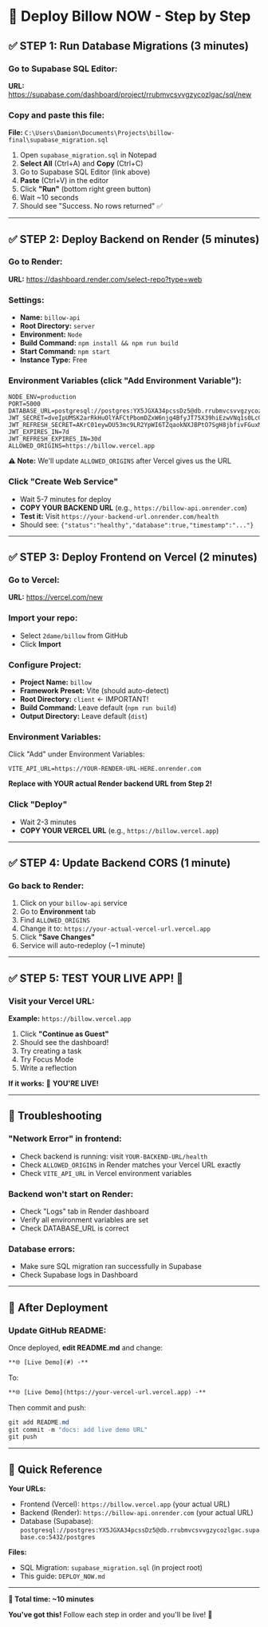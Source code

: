 # 🚀 Deploy Billow NOW - Step by Step

## ✅ STEP 1: Run Database Migrations (3 minutes)

### Go to Supabase SQL Editor:
**URL:** https://supabase.com/dashboard/project/rrubmvcsvvgzycozlgac/sql/new

### Copy and paste this file:
**File:** `C:\Users\Damion\Documents\Projects\billow-final\supabase_migration.sql`

1. Open `supabase_migration.sql` in Notepad
2. **Select All** (Ctrl+A) and **Copy** (Ctrl+C)
3. Go to Supabase SQL Editor (link above)
4. **Paste** (Ctrl+V) in the editor
5. Click **"Run"** (bottom right green button)
6. Wait ~10 seconds
7. Should see "Success. No rows returned" ✅

---

## ✅ STEP 2: Deploy Backend on Render (5 minutes)

### Go to Render:
**URL:** https://dashboard.render.com/select-repo?type=web

### Settings:
- **Name:** `billow-api`
- **Root Directory:** `server`
- **Environment:** `Node`
- **Build Command:** `npm install && npm run build`
- **Start Command:** `npm start`
- **Instance Type:** Free

### Environment Variables (click "Add Environment Variable"):

```
NODE_ENV=production
PORT=5000
DATABASE_URL=postgresql://postgres:YX5JGXA34pcssDz5@db.rrubmvcsvvgzycozlgac.supabase.co:5432/postgres
JWT_SECRET=dveIpUMSK2arRkHuOlYAFCtPbomDZxW6njg4BfyJT75X39hiEzwVNq1s0LcG8Q
JWT_REFRESH_SECRET=AKrC01eywDU53mc9LR2YpWI6TZqaokNXJBPtO7SgH8jbfivFGuxM4lnVQzdEsh
JWT_EXPIRES_IN=7d
JWT_REFRESH_EXPIRES_IN=30d
ALLOWED_ORIGINS=https://billow.vercel.app
```

**⚠️ Note:** We'll update `ALLOWED_ORIGINS` after Vercel gives us the URL

### Click "Create Web Service"
- Wait 5-7 minutes for deploy
- **COPY YOUR BACKEND URL** (e.g., `https://billow-api.onrender.com`)
- **Test it:** Visit `https://your-backend-url.onrender.com/health`
- Should see: `{"status":"healthy","database":true,"timestamp":"..."}`

---

## ✅ STEP 3: Deploy Frontend on Vercel (2 minutes)

### Go to Vercel:
**URL:** https://vercel.com/new

### Import your repo:
- Select `2dame/billow` from GitHub
- Click **Import**

### Configure Project:
- **Project Name:** `billow`
- **Framework Preset:** Vite (should auto-detect)
- **Root Directory:** `client` ← IMPORTANT!
- **Build Command:** Leave default (`npm run build`)
- **Output Directory:** Leave default (`dist`)

### Environment Variables:
Click "Add" under Environment Variables:

```
VITE_API_URL=https://YOUR-RENDER-URL-HERE.onrender.com
```

**Replace with YOUR actual Render backend URL from Step 2!**

### Click "Deploy"
- Wait 2-3 minutes
- **COPY YOUR VERCEL URL** (e.g., `https://billow.vercel.app`)

---

## ✅ STEP 4: Update Backend CORS (1 minute)

### Go back to Render:
1. Click on your `billow-api` service
2. Go to **Environment** tab
3. Find `ALLOWED_ORIGINS`
4. Change it to: `https://your-actual-vercel-url.vercel.app`
5. Click **"Save Changes"**
6. Service will auto-redeploy (~1 minute)

---

## ✅ STEP 5: TEST YOUR LIVE APP! 🎉

### Visit your Vercel URL:
**Example:** `https://billow.vercel.app`

1. Click **"Continue as Guest"**
2. Should see the dashboard!
3. Try creating a task
4. Try Focus Mode
5. Write a reflection

**If it works:** 🎊 **YOU'RE LIVE!**

---

## 🐛 Troubleshooting

### "Network Error" in frontend:
- Check backend is running: visit `YOUR-BACKEND-URL/health`
- Check `ALLOWED_ORIGINS` in Render matches your Vercel URL exactly
- Check `VITE_API_URL` in Vercel environment variables

### Backend won't start on Render:
- Check "Logs" tab in Render dashboard
- Verify all environment variables are set
- Check DATABASE_URL is correct

### Database errors:
- Make sure SQL migration ran successfully in Supabase
- Check Supabase logs in Dashboard

---

## 📝 After Deployment

### Update GitHub README:
Once deployed, **edit README.md** and change:
```markdown
**🌐 [Live Demo](#) ·**
```
To:
```markdown
**🌐 [Live Demo](https://your-vercel-url.vercel.app) ·**
```

Then commit and push:
```powershell
git add README.md
git commit -m "docs: add live demo URL"
git push
```

---

## 🎯 Quick Reference

**Your URLs:**
- Frontend (Vercel): `https://billow.vercel.app` (your actual URL)
- Backend (Render): `https://billow-api.onrender.com` (your actual URL)
- Database (Supabase): `postgresql://postgres:YX5JGXA34pcssDz5@db.rrubmvcsvvgzycozlgac.supabase.co:5432/postgres`

**Files:**
- SQL Migration: `supabase_migration.sql` (in project root)
- This guide: `DEPLOY_NOW.md`

---

**🚀 Total time: ~10 minutes**

**You've got this!** Follow each step in order and you'll be live! 🌊

